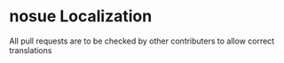 # nosue Localization

All pull requests are to be checked by other contributers to allow correct translations